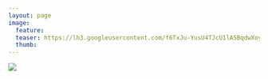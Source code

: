 ```yaml
---
layout: page
image:
  feature:
  teaser: https://lh3.googleusercontent.com/f6TxJu-YusU4TJcU1lASBqdwXoyQ0YezycGs9N7AL48=w245-h163-no
  thumb:
---
```


![](https://lh3.googleusercontent.com/qvrx0TqjwpwpVw84qzH4Apo3kEvC8ThEj6bokbxg170=w800)

